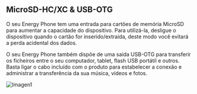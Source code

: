 ## MicroSD-HC/XC & USB-OTG

O seu Energy Phone tem uma entrada para cartões de memória MicroSD para aumentar a capacidade do dispositivo. Para utilizá-la, desligue o dispositivo quando o cartão for inserido/extraída, deste modo você evitará a perda acidental dos dados.

O seu Energy Phone também dispõe de uma saída USB-OTG para transferir os ficheiros entre o seu computador, tablet, flash USB portátil e outros. Basta ligar o cabo incluído com o produto para estabelecer a conexão e administrar a transferência da sua música, vídeos e fotos. 


![Imagen1](http://static.energysistem.com/images/manuals/39530/53709926100aa.jpg)
